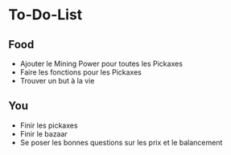 # To-Do-List

## Food

- Ajouter le Mining Power pour toutes les Pickaxes
- Faire les fonctions pour les Pickaxes
- Trouver un but à la vie

## You

- Finir les pickaxes
- Finir le bazaar
- Se poser les bonnes questions sur les prix et le balancement
